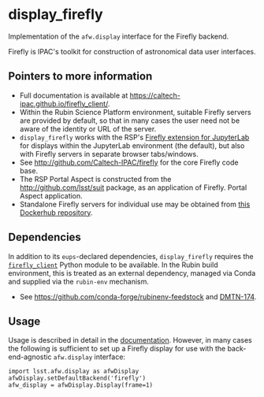 # display_firefly

Implementation of the `afw.display` interface for the Firefly backend.

Firefly is IPAC's toolkit for construction of astronomical data user interfaces.

## Pointers to more information

* Full documentation is available at https://caltech-ipac.github.io/firefly_client/.
* Within the Rubin Science Platform environment, suitable Firefly servers
  are provided by default, so that in many cases the user need not be aware
  of the identity or URL of the server.
* `display_firefly` works with the RSP's
  [Firefly extension for JupyterLab](https://github.com/Caltech-IPAC/jupyter_firefly_extensions)
  for displays within the JupyterLab environment (the default), but also with
  Firefly servers in separate browser tabs/windows.
* See http://github.com/Caltech-IPAC/firefly for the core Firefly code base.
* The RSP Portal Aspect is constructed from
  the http://github.com/lsst/suit package, as an application of Firefly.
  Portal Aspect application.
* Standalone Firefly servers for individual use may be obtained from
  [this Dockerhub repository](https://hub.docker.com/r/ipac/firefly/).

## Dependencies

In addition to its `eups`-declared dependencies, `display_firefly` requires
the [`firefly_client`](https://github.com/Caltech-IPAC/firefly_client) Python
module to be available.
In the Rubin build environment, this is treated as an external dependency,
managed via Conda and supplied via the `rubin-env` mechanism.

* See https://github.com/conda-forge/rubinenv-feedstock
  and [DMTN-174](https://dmtn-174.lsst.io).

## Usage

Usage is described in detail in 
the [documentation](https://pipelines.lsst.io/modules/lsst.display.firefly/).
However, in many cases the following is sufficient to set up a Firefly
display for use with the back-end-agnostic `afw.display` interface:

```
import lsst.afw.display as afwDisplay
afwDisplay.setDefaultBackend('firefly')
afw_display = afwDisplay.Display(frame=1)
```
